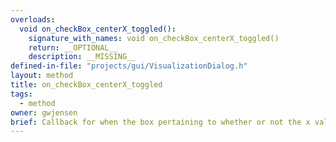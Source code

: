 ```yaml
---
overloads:
  void on_checkBox_centerX_toggled():
    signature_with_names: void on_checkBox_centerX_toggled()
    return: __OPTIONAL__
    description: __MISSING__
defined-in-file: "projects/gui/VisualizationDialog.h"
layout: method
title: on_checkBox_centerX_toggled
tags:
  - method
owner: gwjensen
brief: Callback for when the box pertaining to whether or not the x values of the points should be centered is toggled.
---
```

